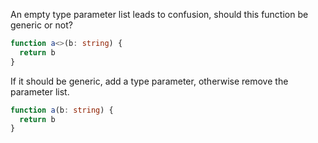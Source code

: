 An empty type parameter list leads to confusion, should this function be generic or not?

```ts
function a<>(b: string) {
  return b
}
```

If it should be generic, add a type parameter, otherwise remove the parameter list.

```ts
function a(b: string) {
  return b
}
```
